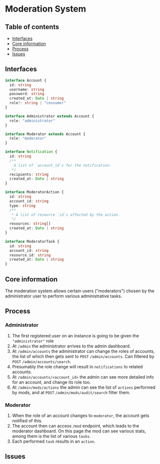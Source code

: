 # Moderation System

## Table of contents
- [Interfaces](#interfaces)
- [Core information](#core-information)
- [Process](#process)
- [Issues](#issues)

## Interfaces
```typescript
interface Account {
  id: string
  username: string
  password: string
  created_at: Date | string
  role?: string | "consumer"
}

interface Administrator extends Account {
  role: "administrator"
}

interface Moderator extends Account {
  role: "moderator"
}

interface Notification {
  id: string
  /**
    A list of `account_id`s for the notification.
   */
  recipients: string
  created_at: Date | string
}

interface ModeratorAction {
  id: string
  account_id: string
  type: string
  /**
   * A list of resource `id`s affected by the action.
   */
  resources: string[]
  created_at: Date | string
}

interface ModeratorTask {
  id: string
  account_id: string
  resource_id: string
  created_at: Date | string
}
```

## Core information
The moderation system allows certain users ("moderators") chosen by the administrator user to perform various administrative tasks.

## Process
### Administrator
1. The first registered user on an instance is going to be given the `"administrator"` role
1. At `/admin` the administrator arrives to the admin dashboard.
1. At `/admin/accounts` the administrator can change the roles of accounts, the list of which then gets sent to `POST` `/admin/accounts`. Can filtered by `POST` `/admin/accounts/search`.
1. Presumably the role change will result in `notifications` to related accounts.
1. At `/admin/accounts/<account_id>` the admin can see more detailed info for an account, and change its role too.
1. At `/admin/mods/actions` the admin can see the list of `actions` performed by mods, and at `POST` `/admin/mods/audit/search` filter them.

### Moderator
1. When the role of an account changes to `moderator`, the account gets notified of this.
1. The account then can access `/mod` endpoint, which leads to the moderator dashboard. On this page the mod can see various stats, among them is the list of various `tasks`.
1. Each performed `task` results in an `action`.
## Issues
